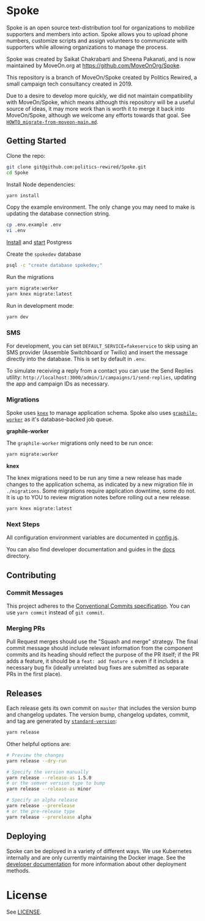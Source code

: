 # Spoke

Spoke is an open source text-distribution tool for organizations to mobilize supporters and members into action. Spoke allows you to upload phone numbers, customize scripts and assign volunteers to communicate with supporters while allowing organizations to manage the process.

Spoke was created by Saikat Chakrabarti and Sheena Pakanati, and is now maintained by MoveOn.org at https://github.com/MoveOnOrg/Spoke.

This repository is a branch of MoveOn/Spoke created by Politics Rewired, a small campaign tech consultancy created in 2019.

Due to a desire to develop more quickly, we did not maintain compatibility with MoveOn/Spoke, which means although this repository will be
a useful source of ideas, it may more work than is worth it to merge it back into MoveOn/Spoke, although we welcome any efforts towards
that goal. See [`HOWTO_migrate-from-moveon-main.md`](./docs/HOWTO_migrate-from-moveon-main.md).

## Getting Started

Clone the repo:

```sh
git clone git@github.com:politics-rewired/Spoke.git
cd Spoke
```

Install Node dependencies:

```sh
yarn install
```

Copy the example environment. The only change you may need to make is updating the database connection string.

```sh
cp .env.example .env
vi .env
```

[Install](https://postgresql.org/download) and [start](https://postgresql.org/docs/9.1/server-start.html) Postgress

Create the `spokedev` database

```sh
psql -c "create database spokedev;"
```

Run the migrations

```sh
yarn migrate:worker
yarn knex migrate:latest
```

Run in development mode:

```sh
yarn dev
```

### SMS

For development, you can set `DEFAULT_SERVICE=fakeservice` to skip using an SMS provider (Assemble Switchboard or Twilio) and insert the message directly into the database. This is set by default in `.env`.

To simulate receiving a reply from a contact you can use the Send Replies utility: `http://localhost:3000/admin/1/campaigns/1/send-replies`, updating the app and campaign IDs as necessary.

### Migrations

Spoke uses [`knex`](https://knexjs.org/) to manage application schema. Spoke also uses [`graphile-worker`](https://github.com/graphile/worker) as it's database-backed job queue.

**graphile-worker**

The `graphile-worker` migrations only need to be run once:

```sh
yarn migrate:worker
```

**knex**

The knex migrations need to be run any time a new release has made changes to the application schema, as indicated by a new migration file in `./migrations`. Some migrations require application downtime, some do not. It is up to YOU to review migration notes before rolling out a new release.

```sh
yarn knex migrate:latest
```

### Next Steps

All configuration environment variables are documented in [config.js](./src/config.js).

You can also find developer documentation and guides in the [docs](./docs) directory.

## Contributing

### Commit Messages

This project adheres to the [Conventional Commits specification](https://www.conventionalcommits.org/en/v1.0.0/). You can use `yarn commit` instead of `git commit`.

### Merging PRs

Pull Request merges should use the "Squash and merge" strategy. The final commit message should include relevant information from the component commits and its heading should reflect the purpose of the PR itself; if the PR adds a feature, it should be a `feat: add feature x` even if it includes a necessary bug fix (ideally unrelated bug fixes are submitted as separate PRs in the first place).

## Releases

Each release gets its own commit on `master` that includes the version bump and changelog updates. The version bump, changelog updates, commit, and tag are generated by [`standard-version`](https://github.com/conventional-changelog/standard-version):

```sh
yarn release
```

Other helpful options are:

```sh
# Preview the changes
yarn release --dry-run

# Specify the version manually
yarn release --release-as 1.5.0
# or the semver version type to bump
yarn release --release-as minor

# Specify an alpha release
yarn release --prerelease
# or the pre-release type
yarn release --prerelease alpha
```

## Deploying

Spoke can be deployed in a variety of different ways. We use Kubernetes internally and are only currently maintaining the Docker image. See the [developer documentation](./docs) for more information about other deployment methods.

# License

See [LICENSE](./LICENSE).
